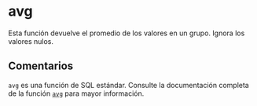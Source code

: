 ﻿---
SidebarGroup: "index-aggregation-functions"
Autogenerated: true
---

# avg

Esta función devuelve el promedio de los valores en un grupo. Ignora los valores nulos.

## Comentarios 

`avg` es una función de SQL estándar. Consulte la documentación completa de la función [`avg`](https://learn.microsoft.com/es-es/sql/t-sql/functions/avg-transact-sql) para mayor información.
